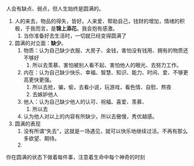 人会有缺点、弱点，但人生始终是圆满的。
1. 人的来去，物品的得失，皆好。人来爱、帮助自己，钱财的增加，情绪的积极，于我而言，是**锦上添花**。我会抱有感激。
	1. 当你准备好去生活时，一切就已经变得圆满了
2. 圆满的对立面：**缺少**。
	1. 物质：认为自己缺少衣服、大房子、金钱，害怕没有钱用、拥有的物质还不够好
		1. 所以去羡慕、害怕被别人看不起、害怕他人的眼光、去努力工作。
	2. 内在：认为自己缺少快乐、幸福、智慧、知识、能力、时间、爱、不够更高更快更强。
		1. 所以去抢，骗，偷，去看小说，玩游戏，看色情、自慰、熬夜
		2. 去嫉妒他人
	3. 他人：认为自己缺少他人的认可、祝福、喜爱、羡慕、
		1. 所以去
	4. 认为他人对以上的内容有所缺少。所以去傲慢，秀优越感。
3. 圆满的表现
	1. 没有所谓“失去”，这就是一场遇见，就可以快乐地继续过活。不再有那么多欲望、期待。
	2. 

你在圆满的状态下做着每件事，注意着生命中每个神奇的时刻
